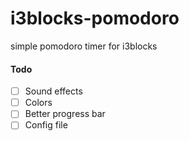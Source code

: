 # i3blocks-pomodoro

simple pomodoro timer for i3blocks


#### Todo

- [ ] Sound effects
- [ ] Colors 
- [ ] Better progress bar 
- [ ] Config file 
